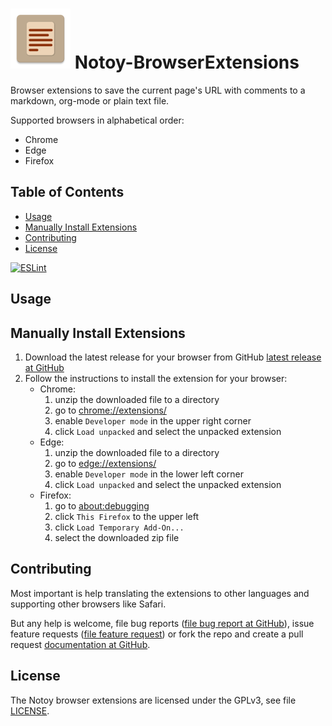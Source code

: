 # ![](./images/icon_96.png) Notoy-BrowserExtensions <!-- omit in toc -->

Browser extensions to save the current page's URL with comments to a markdown, org-mode or plain text file.

Supported browsers in alphabetical order:

- Chrome
- Edge
- Firefox

## Table of Contents <!-- omit in toc -->

- [Usage](#usage)
- [Manually Install Extensions](#manually-install-extensions)
- [Contributing](#contributing)
- [License](#license)

[![ESLint](https://github.com/Release-Candidate/Notoy-BrowserExtensions/actions/workflows/eslint.yml/badge.svg)](https://github.com/Release-Candidate/Notoy-BrowserExtensions/actions/workflows/eslint.yml)

## Usage


## Manually Install Extensions

1. Download the latest release for your browser from GitHub [latest release at GitHub](https://github.com/Release-Candidate/Notoy-BrowserExtensions/releases/latest)
2. Follow the instructions to install the extension for your browser:
    - Chrome:
        1. unzip the downloaded file to a directory
        2. go to [chrome://extensions/](chrome://extensions/)
        3. enable `Developer mode` in the upper right corner
        4. click `Load unpacked` and select the unpacked extension
    - Edge:
        1. unzip the downloaded file to a directory
        2. go to [edge://extensions/](edge://extensions/)
        3. enable `Developer mode` in the lower left corner
        4. click `Load unpacked` and select the unpacked extension
    - Firefox:
        1. go to [about:debugging](about:debugging)
        2. click `This Firefox` to the upper left
        3. click `Load Temporary Add-On...`
        4. select the downloaded zip file

## Contributing

Most important is help translating the extensions to other languages and supporting other browsers like Safari.

But any help is welcome, file bug reports ([file bug report at GitHub](https://github.com/Release-Candidate/Notoy-BrowserExtensions/issues/new?assignees=&labels=&template=bug_report.md&title=)), issue feature requests ([file feature request](https://github.com/Release-Candidate/Notoy-BrowserExtensions/issues/new?assignees=&labels=&template=feature_request.md&title=)) or fork the repo and create a pull request [documentation at GitHub](https://docs.github.com/en/github/collaborating-with-pull-requests/proposing-changes-to-your-work-with-pull-requests/creating-a-pull-request-from-a-fork).

## License

The Notoy browser extensions are licensed under the GPLv3, see file [LICENSE](LICENSE).
